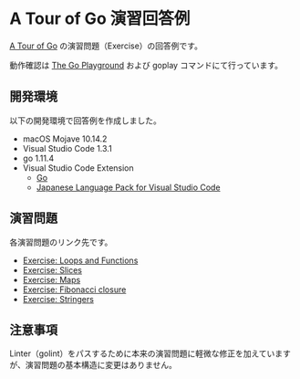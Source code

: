 # A Tour of Go 演習回答例

[A Tour of Go](https://go-tour-jp.appspot.com/list) の演習問題（Exercise）の回答例です。

動作確認は [The Go Playground](https://play.golang.org/) および goplay コマンドにて行っています。

## 開発環境

以下の開発環境で回答例を作成しました。

* macOS Mojave 10.14.2
* Visual Studio Code 1.3.1
* go 1.11.4
* Visual Studio Code Extension
  * [Go](https://marketplace.visualstudio.com/items?itemName=ms-vscode.Go)
  * [Japanese Language Pack for Visual Studio Code](https://marketplace.visualstudio.com/items?itemName=MS-CEINTL.vscode-language-pack-ja)

## 演習問題

各演習問題のリンク先です。

* [Exercise: Loops and Functions](https://go-tour-jp.appspot.com/flowcontrol/8)
* [Exercise: Slices](https://go-tour-jp.appspot.com/moretypes/18)
* [Exercise: Maps](https://go-tour-jp.appspot.com/moretypes/23)
* [Exercise: Fibonacci closure](https://go-tour-jp.appspot.com/moretypes/26)
* [Exercise: Stringers](https://go-tour-jp.appspot.com/methods/18)

## 注意事項

Linter（golint）をパスするために本来の演習問題に軽微な修正を加えていますが、演習問題の基本構造に変更はありません。
